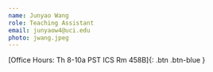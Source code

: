 ```yaml
---
name: Junyao Wang 
role: Teaching Assistant
email: junyaow4@uci.edu
photo: jwang.jpeg
---
```

[Office Hours: Th 8-10a PST ICS Rm 458B]{: .btn .btn-blue }